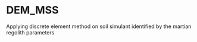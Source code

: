# DEM_MSS
Applying discrete element method on soil simulant identified by the martian regolith parameters

